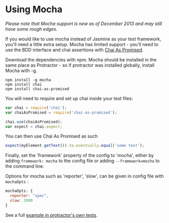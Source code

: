 Using Mocha
===========

_Please note that Mocha support is new as of December 2013 and may still have some rough edges._

If you would like to use mocha instead of Jasmine as your test framework, you'll need a little extra setup. Mocha has limited support - you'll need to use the BDD interface and chai assertions with [Chai As Promised](http://chaijs.com/plugins/chai-as-promised).

Download the dependencies with npm. Mocha should be installed in the same place as Protractor - so if protractor was installed globally, install Mocha with -g.

    npm install -g mocha
    npm install chai
    npm install chai-as-promised

You will need to require and set up chai inside your test files:

```javascript
var chai = require('chai');
var chaiAsPromised = require('chai-as-promised');

chai.use(chaiAsPromised);
var expect = chai.expect;
```

You can then use Chai As Promised as such

```javascript
expect(myElement.getText()).to.eventually.equal('some text');
```

Finally, set the 'framework' property of the config to 'mocha', either by adding `framework: mocha` to the config file or adding `--framework=mocha` to the command line.

Options for mocha such as 'reporter', 'slow', can be given in config file with `mochaOpts` :

```javascript
mochaOpts: {
  reporter: "spec",
  slow: 3000
}
```

See a full [example in protractor's own tests](https://github.com/JamesMGreene/meteor-storm/tree/master/spec/mocha).
